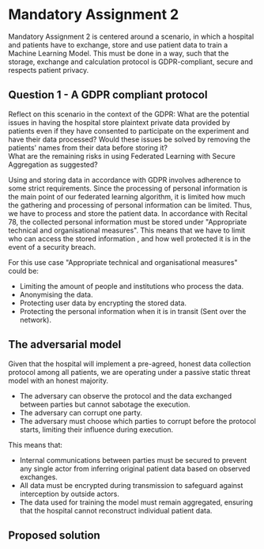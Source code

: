 # Mandatory Assignment 2

Mandatory Assignment 2 is centered around a scenario, in which a hospital and patients have to exchange, 
store and use patient data to train a Machine Learning Model. This must be done in a way, such that 
the storage, exchange and calculation protocol is GDPR-compliant, secure and respects patient privacy.

## Question 1 - A GDPR compliant protocol

Reflect on this scenario in the context of the GDPR: What are the potential issues 
in having the hospital store plaintext private data provided by patients even if they have consented 
to participate on the experiment and have their data processed? 
Would these issues be solved by removing the patients' names from their data before storing it?  
What are the remaining risks in using Federated Learning with Secure Aggregation as suggested?

Using and storing data in accordance with GDPR involves adherence to some strict requirements. Since the processing
of personal information is the main point of our federated learning algorithm, it is limited how much the 
gathering and processing of personal information can be limited. Thus, we have to process and store the patient data.
In accordance with Recital 78, the collected personal information must be stored under 
"Appropriate technical and organisational measures". This means that we have to limit who can access the stored information
, and how well protected it is in the event of a security breach. 

For this use case "Appropriate technical and organisational measures" could be:

- Limiting the amount of people and institutions who process the data.
- Anonymising the data.
- Protecting user data by encrypting the stored data.
- Protecting the personal information when it is in transit (Sent over the network).

## The adversarial model

Given that the hospital will implement a pre-agreed, honest data collection protocol among all patients, we are 
operating under a passive static threat model with an honest majority.

- The adversary can observe the protocol and the data exchanged between parties but cannot sabotage the execution.
- The adversary can corrupt one party.
- The adversary must choose which parties to corrupt before the protocol starts, limiting their influence during execution.

This means that: 
- Internal communications between parties must be secured to prevent any single actor from inferring 
original patient data based on observed exchanges.
- All data must be encrypted during transmission to safeguard against interception by outside actors.
- The data used for training the model must remain aggregated, ensuring that the hospital cannot 
reconstruct individual patient data.

## Proposed solution
